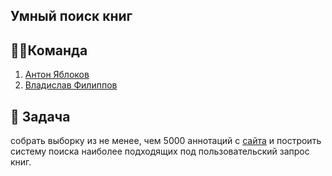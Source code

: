 ## Умный поиск книг

## 🦸‍♂️Команда
1. [Антон Яблоков](https://github.com/AntNikYab)
2. [Владислав Филиппов](https://github.com/Vlad1slawoo)

## 🎯 Задача 
собрать выборку из не менее, чем 5000 аннотаций c [сайта](https://www.biblio-globus.ru/category?cid=182&pagenumber=1) и построить систему поиска наиболее подходящих под пользовательский запрос книг.
